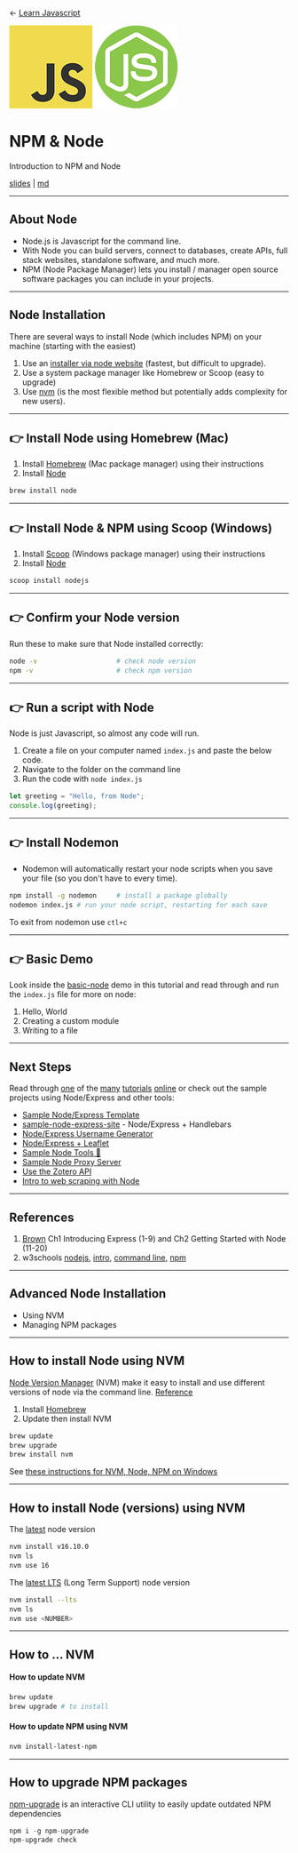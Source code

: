 <!-- paginate: true -->

← [Learn Javascript](../../)

<a href="../../"><img width="150" src="../../assets/img/logos/logo-javascript-150w.png"></a> <a href="../../"><img width="150" src="../../assets/img/logos/logo-node-ltgreen-150w.png"></a>

# NPM & Node

Introduction to NPM and Node

<span class="slides-small"><a href="slides.html">slides</a> | <a href="node.md">md</a></span>

<!--
Presentation comments ...
-->


---

## About Node

- Node.js is Javascript for the command line.
- With Node you can build servers, connect to databases, create APIs, full stack websites, standalone software, and much more.
- NPM (Node Package Manager) lets you install / manager open source software packages you can include in your projects.


---

## Node Installation

There are several ways to install Node (which includes NPM) on your machine (starting with the easiest)

1. Use an [installer via node website](https://nodejs.org/en/download/) (fastest, but difficult to upgrade).
1. Use a system package manager like Homebrew or Scoop (easy to upgrade)
1. Use [nvm](https://github.com/nvm-sh/nvm) (is the most flexible method but potentially adds complexity for new users).






---

## 👉 Install Node using Homebrew (Mac)

1. Install [Homebrew](https://brew.sh/) (Mac package manager) using their instructions
2. Install [Node](https://formulae.brew.sh/formula/node)

```bash
brew install node
```


---

## 👉 Install Node & NPM using Scoop (Windows)

1. Install [Scoop](https://scoop.sh/) (Windows package manager) using their instructions
2. Install [Node](https://scoop.sh/#/apps?q=nodejs&s=0&d=1&o=true)

```bash
scoop install nodejs
```





---

## 👉 Confirm your Node version

Run these to make sure that Node installed correctly:

```bash
node -v                    # check node version
npm -v                     # check npm version
```



---

## 👉 Run a script with Node

Node is just Javascript, so almost any code will run.

1. Create a file on your computer named `index.js` and paste the below code.
2. Navigate to the folder on the command line
3. Run the code with `node index.js`

```js
let greeting = "Hello, from Node";
console.log(greeting);
```




---

## 👉 Install Nodemon

- Nodemon will automatically restart your node scripts when you save your file (so you don't have to every time).

```bash
npm install -g nodemon     # install a package globally
nodemon index.js # run your node script, restarting for each save
```

To exit from nodemon use `ctl+c`


---

## 👉 Basic Demo

Look inside the [basic-node](./basic-node) demo in this tutorial and read through and run the `index.js` file for more on node:

1. Hello, World
2. Creating a custom module
3. Writing to a file





---

## Next Steps

Read through [one](https://www.tutorialspoint.com/nodejs/index.htm) of the [many](https://nodejs.dev/en/learn/introduction-to-nodejs/) [tutorials](https://www.guru99.com/node-js-tutorial.html) [online](https://www.tutorialsteacher.com/nodejs) or check out the sample projects using Node/Express and other tools:

- [Sample Node/Express Template](https://github.com/omundy/sample-node-express-template)
- [sample-node-express-site](https://github.com/omundy/sample-node-express-site) - Node/Express + Handlebars
- [Node/Express Username Generator](https://github.com/omundy/sample-node-express-username-generator)
- [Node/Express + Leaflet](https://github.com/omundy/sample-node-osm-leaflet)
- [Sample Node Tools 🦋](https://github.com/omundy/sample-node-tools)
- [Sample Node Proxy Server](https://github.com/omundy/sample-node-proxy-server)
- [Use the Zotero API](https://github.com/omundy/sample-node-zotero-api)
- [Intro to web scraping with Node](https://github.com/omundy/sample-node-scrape-parse)

---

## References

1. [Brown](https://www.oreilly.com/library/view/web-development-with/9781492053507/) Ch1 Introducing Express (1-9) and Ch2 Getting Started with Node (11-20)
1. w3schools [nodejs](https://www.w3schools.com/nodejs/default.asp), [intro](https://www.w3schools.com/nodejs/default.asp), [command line](https://www.w3schools.com/nodejs/nodejs_get_started.asp), [npm](https://www.w3schools.com/nodejs/nodejs_npm.asp)











---

## Advanced Node Installation

- Using NVM
- Managing NPM packages


---

## How to install Node using NVM

[Node Version Manager](https://github.com/nvm-sh/nvm#intro) (NVM) make it easy to install and use different versions of node via the command line. [Reference](https://stackoverflow.com/questions/28017374/what-is-the-suggested-way-to-install-brew-node-js-io-js-nvm-npm-on-os-x)

1. Install [Homebrew](https://brew.sh/)
2. Update then install NVM

```bash
brew update
brew upgrade
brew install nvm
```

See [these instructions for NVM, Node, NPM on Windows](https://learn.microsoft.com/en-us/windows/dev-environment/javascript/nodejs-on-windows)


---

## How to install Node (versions) using NVM

The [latest](https://nodejs.org/en/) node version

```bash
nvm install v16.10.0
nvm ls
nvm use 16
```

The [latest LTS](https://nodejs.org/en/about/releases/) (Long Term Support) node version

```bash
nvm install --lts
nvm ls
nvm use <NUMBER>
```


---

## How to ... NVM

#### How to update NVM

```bash
brew update
brew upgrade # to install
```

#### How to update NPM using NVM

```bash
nvm install-latest-npm
```



---

## How to upgrade NPM packages

[npm-upgrade](https://www.npmjs.com/package/npm-upgrade) is an interactive CLI utility to easily update outdated NPM dependencies

```js
npm i -g npm-upgrade
npm-upgrade check
```
